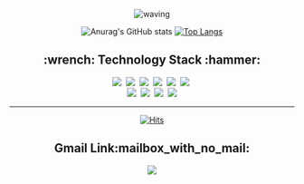 <div align="center">
  
![waving](https://capsule-render.vercel.app/api?type=waving&height=300&text=KIMTAERYONG&fontAlign=50&fontAlignY=40&color=gradient)
  
</div>

<div align="center">
  
![Anurag's GitHub stats](https://github-readme-stats.vercel.app/api?username=kimtaeryong78&hide=contribs,prs,issues&line_height=40")
[![Top Langs](https://github-readme-stats.vercel.app/api/top-langs/?username=kimtaeryong78&layout=compact)](https://github.com/anuraghazra/github-readme-stats)

</div>

<h2 align="center">:wrench: Technology Stack :hammer:</h2>

<p align="center">
  <img src="https://img.shields.io/badge/Python-3766AB?style=flat-square&logo=Python&logoColor=white"/></a>&nbsp 
  <img src="https://img.shields.io/badge/Java-007396?style=flat-square&logo=Java&logoColor=white"/></a>&nbsp 
  <img src="https://img.shields.io/badge/C++-00599C?style=flat-square&logo=C%2B%2B&logoColor=white"/></a>&nbsp 
  <img src="https://img.shields.io/badge/C-A8B9CC?style=flat-square&logo=C&logoColor=white"/></a>&nbsp 
  <img src="https://img.shields.io/badge/Javascript-ffb13b?style=flat-square&logo=javascript&logoColor=white"/></a>&nbsp 
  <img src="https://img.shields.io/badge/css-1572B6?style=flat-square&logo=css3&logoColor=white"/></a>&nbsp 
  <br>
  <img src="https://img.shields.io/badge/SpringBoot-6DB33F?style=flat-square&logo=Spring&logoColor=white"/></a>&nbsp 
  <img src="https://img.shields.io/badge/Maven-C71A36?style=flat-square&logo=ApacheMaven&logoColor=white"/></a>&nbsp 
  <img src="https://img.shields.io/badge/Gradle-02303A?style=flat-square&logo=Gradle&logoColor=white"/></a>&nbsp 
  <img src="https://img.shields.io/badge/Mysql-E6B91E?style=flat-square&logo=MySql&logoColor=white"/>
</p>
<hr>
<div align="center">
  
  [![Hits](https://hits.seeyoufarm.com/api/count/incr/badge.svg?url=https%3A%2F%2Fgithub.com%2Fkimtaeryong78&count_bg=%2379C83D&title_bg=%23555555&icon=&icon_color=%23E7E7E7&title=hits&edge_flat=false)](https://hits.seeyoufarm.com)

</div>
<h2 align="center">Gmail Link:mailbox_with_no_mail:</h2>
<div align="center">
<a href="mailto:kimtaeryong78@gmail.com"><img src="https://img.shields.io/badge/Gmail-EA4335?style=flat-square&logo=gmail&logoColor=white&link=kimtaeryong78@gmail.com"/></a></a>

</div>
<!--
**kimtaeryong78/kimtaeryong78** is a ✨ _special_ ✨ repository because its `README.md` (this file) appears on your GitHub profile.

Here are some ideas to get you started:

- 🔭 I’m currently working on ...
- 🌱 I’m currently learning ...
- 👯 I’m looking to collaborate on ...
- 🤔 I’m looking for help with ...
- 💬 Ask me about ...
- 📫 How to reach me: ...
- 😄 Pronouns: ...
- ⚡ Fun fact: ...
-->

